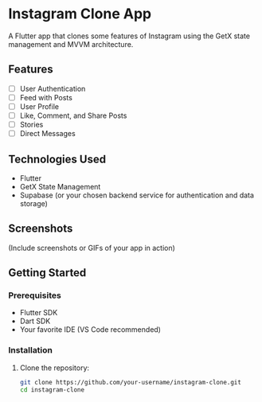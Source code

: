 # Instagram Clone App

A Flutter app that clones some features of Instagram using the GetX state management and MVVM architecture.

## Features

- [ ] User Authentication
- [ ] Feed with Posts
- [ ] User Profile
- [ ] Like, Comment, and Share Posts
- [ ] Stories
- [ ] Direct Messages

## Technologies Used

- Flutter
- GetX State Management
- Supabase (or your chosen backend service for authentication and data storage)

## Screenshots

(Include screenshots or GIFs of your app in action)

## Getting Started

### Prerequisites

- Flutter SDK
- Dart SDK
- Your favorite IDE (VS Code recommended)

### Installation

1. Clone the repository:

   ```bash
   git clone https://github.com/your-username/instagram-clone.git
   cd instagram-clone
